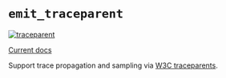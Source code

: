 # `emit_traceparent`

[![traceparent](https://github.com/emit-rs/emit/actions/workflows/traceparent.yml/badge.svg)](https://github.com/emit-rs/emit/actions/workflows/traceparent.yml)

[Current docs](https://docs.rs/emit_traceparent/1.5.0/emit_traceparent/index.html)

Support trace propagation and sampling via [W3C traceparents](https://www.w3.org/TR/trace-context/).
